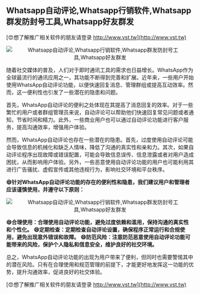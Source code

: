 ## **Whatsapp自动评论,Whatsapp行销软件,Whatsapp群发防封号工具,Whatsapp好友群发**

[😍想了解推广相关软件的朋友请登录 http://www.vst.tw](http://www.vst.tw)

 <center><img src="https://vst.tw/MP4/tuiguang/png/4.png" alt="Whatsapp自动评论,Whatsapp行销软件,Whatsapp群发防封号工具,Whatsapp好友群发"></center>

随着社交媒体的普及，人们对于即时通讯工具的需求也日益增长。WhatsApp作为全球最流行的通讯应用之一，其功能不断得到完善和扩展。近年来，一些用户开始使用WhatsApp自动评论功能，以便快速回复消息、管理群组或提高互动效率。然而，这一便利性也引发了一些潜在的隐患和问题。

首先，WhatsApp自动评论的便利之处体现在其提高了消息回复的效率。对于一些繁忙的用户或者群组管理员来说，自动评论可以帮助他们快速回复常见问题或者通知，节省时间和精力。此外，一些商业用户也可以通过自动评论功能进行客户服务，提高沟通效率，增强用户体验。

然而，WhatsApp自动评论也存在一些潜在的隐患。首先，过度使用自动评论可能会导致信息的机械化和缺乏人情味，降低了沟通的真实性和亲和力。其次，如果自动评论程序出现故障或错误配置，可能会导致信息误传、信息泄露或者对用户造成困扰，从而影响用户体验。另外，一些恶意使用自动评论功能的用户也可能利用其进行广告骚扰、虚假宣传或其他违规行为，影响社交环境和平台秩序。

**😄针对WhatsApp自动评论功能的存在的便利性和隐患，我们建议用户和管理者应该谨慎使用，并遵守以下原则：**

 <center><img src="https://vst.tw/MP4/tuiguang/png/3.png" alt="Whatsapp自动评论,Whatsapp行销软件,Whatsapp群发防封号工具,Whatsapp好友群发"></center>

**😄合理使用：合理使用自动评论功能，避免过度依赖和滥用，保持沟通的真实性和个性化。**
**😄定期检查：定期检查自动评论设置，确保程序正常运行和合规使用，避免出现意外错误和故障。**
**😄防范风险：注意防范恶意使用自动评论功能可能带来的风险，保护个人隐私和信息安全，维护良好的社交环境。**

总之，WhatsApp自动评论功能的出现为用户带来了便利，但同时也需要警惕其中的潜在风险。只有在合理使用和规范管理的前提下，才能更好地发挥这一功能的优势，提升沟通效率，促进良好的社交体验。

[😍想了解推广相关软件的朋友请登录 http://www.vst.tw](http://www.vst.tw)



